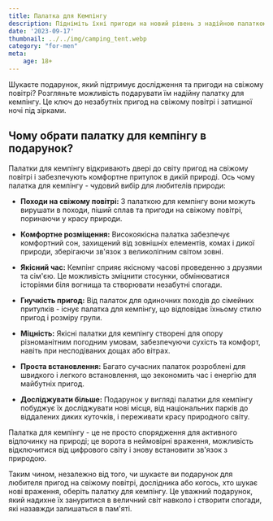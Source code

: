 ```yaml
---
title: Палатка для Кемпінгу
description: Підніміть їхні пригоди на новий рівень з надійною палаткою для кемпінгу.
date: '2023-09-17'
thumbnail: ../../img/camping_tent.webp
category: "for-men"
meta:
    age: 18+
---
```

Шукаєте подарунок, який підтримує дослідження та пригоди на свіжому повітрі? Розгляньте можливість подарувати їм надійну палатку для кемпінгу. Це ключ до незабутніх пригод на свіжому повітрі і затишної ночі під зірками.

## Чому обрати палатку для кемпінгу в подарунок?

Палатки для кемпінгу відкривають двері до світу пригод на свіжому повітрі і забезпечують комфортне притулок в дикій природі. Ось чому палатка для кемпінгу - чудовий вибір для любителів природи:

- **Походи на свіжому повітрі:** З палаткою для кемпінгу вони можуть вирушати в походи, піший сплав та пригоди на свіжому повітрі, поринаючи у красу природи.

- **Комфортне розміщення:** Високоякісна палатка забезпечує комфортний сон, захищений від зовнішніх елементів, комах і дикої природи, зберігаючи зв'язок з великоліпним світом зовні.

- **Якісний час:** Кемпінг сприяє якісному часові проведенню з друзями та сім'єю. Це можливість зміцнити стосунки, обмінюватися історіями біля вогнища та створювати незабутні спогади.

- **Гнучкість пригод:** Від палаток для одиночних походів до сімейних притулків - існує палатка для кемпінгу, що відповідає їхньому стилю пригод і розміру групи.

- **Міцність:** Якісні палатки для кемпінгу створені для опору різноманітним погодним умовам, забезпечуючи сухість та комфорт, навіть при несподіваних дощах або вітрах.

- **Проста встановлення:** Багато сучасних палаток розроблені для швидкого і легкого встановлення, що зекономить час і енергію для майбутніх пригод.

- **Досліджувати більше:** Подарунок у вигляді палатки для кемпінгу побуджує їх досліджувати нові місця, від національних парків до віддалених диких куточків, і переживати красу природного світу.

Палатка для кемпінгу - це не просто спорядження для активного відпочинку на природі; це ворота в неймовірні враження, можливість відключитися від цифрового світу і знову встановити зв'язок з природою.

Таким чином, незалежно від того, чи шукаєте ви подарунок для любителя пригод на свіжому повітрі, дослідника або когось, хто шукає нові враження, оберіть палатку для кемпінгу. Це уважний подарунок, який надихне їх зануритися в величний світ навколо і створити спогади, які назавжди залишаться в пам'яті.
